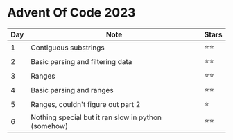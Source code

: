 # Advent Of Code 2023

| Day | Note                                                | Stars        |
| --- | --------------------------------------------------- | ------------ |
| 1   | Contiguous substrings                               | :star::star: |
| 2   | Basic parsing and filtering data                    | :star::star: |
| 3   | Ranges                                              | :star::star: |
| 4   | Basic parsing and ranges                            | :star::star: |
| 5   | Ranges, couldn't figure out part 2                  | :star:       |
| 6   | Nothing special but it ran slow in python (somehow) | :star::star: |
